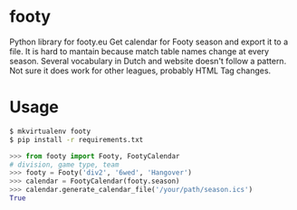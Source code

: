 # footy
Python library for footy.eu
Get calendar for Footy season and export it to a file.
It is hard to mantain because match table names change at every season.
Several vocabulary in Dutch and website doesn't follow a pattern.
Not sure it does work for other leagues, probably HTML Tag changes.

# Usage
```bash
$ mkvirtualenv footy
$ pip install -r requirements.txt
```


```python
>>> from footy import Footy, FootyCalendar
# division, game type, team
>>> footy = Footy('div2', '6wed', 'Hangover')
>>> calendar = FootyCalendar(footy.season)
>>> calendar.generate_calendar_file('/your/path/season.ics')
True
```

